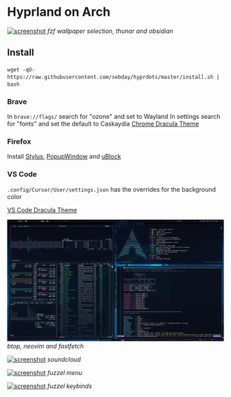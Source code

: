 # Hyprland on Arch

[![screenshot](https://raw.githubusercontent.com/sebday/hyprdots/refs/heads/master/.config/hypr/screens/hypr_dracula_screenshot1.png)](https://raw.githubusercontent.com/sebday/hyprdots/refs/heads/master/.config/hypr/screens/hypr_dracula_screenshot1.png)
*fzf wallpaper selection, thunar and obsidian*

## Install 

`wget -qO- https://raw.githubusercontent.com/sebday/hyprdots/master/install.sh | bash`

### Brave

In `brave://flags/` search for "ozone" and set to Wayland
In settings search for "fonts" and set the default to Caskaydia
[Chrome Dracula Theme](https://chromewebstore.google.com/detail/dracula-chrome-theme/gfapcejdoghpoidkfodoiiffaaibpaem?hl=en-GB)

### Firefox

Install [Stylus](https://addons.mozilla.org/en-GB/firefox/addon/styl-us/), [PopupWindow](https://addons.mozilla.org/en-GB/firefox/addon/popup-window/) and [uBlock](https://github.com/gorhill/uBlock#ublock-origin)

### VS Code

`.config/Cursor/User/settings.json` has the overrides for the background color  

[VS Code Dracula Theme](https://draculatheme.com/visual-studio-code)

[![screenshot](https://raw.githubusercontent.com/sebday/hyprdots/refs/heads/master/.config/hypr/screens/hypr_dracula_screenshot2.png)](https://raw.githubusercontent.com/sebday/hyprdots/refs/heads/master/.config/hypr/screens/hypr_dracula_screenshot2.png)
*btop, neovim and fastfetch*

[![screenshot](https://raw.githubusercontent.com/sebday/hyprdots/refs/heads/master/.config/hypr/screens/hypr_dracula_screenshot3.png)](https://raw.githubusercontent.com/sebday/hyprdots/refs/heads/master/.config/hypr/screens/hypr_dracula_screenshot3.png)
*soundcloud*

[![screenshot](https://raw.githubusercontent.com/sebday/hyprdots/refs/heads/master/.config/hypr/screens/hypr_dracula_screenshot4.png)](https://raw.githubusercontent.com/sebday/hyprdots/refs/heads/master/.config/hypr/screens/hypr_dracula_screenshot4.png)
*fuzzel menu*

[![screenshot](https://raw.githubusercontent.com/sebday/hyprdots/refs/heads/master/.config/hypr/screens/hypr_dracula_screenshot5.png)](https://raw.githubusercontent.com/sebday/hyprdots/refs/heads/master/.config/hypr/screens/hypr_dracula_screenshot5.png)
*fuzzel keybinds*
